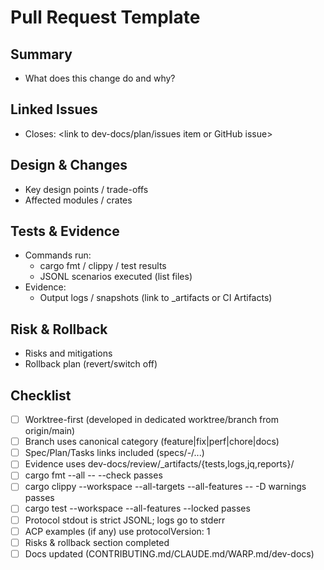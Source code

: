 # Pull Request Template

## Summary

- What does this change do and why?

## Linked Issues

- Closes: <link to dev-docs/plan/issues item or GitHub issue>

## Design & Changes

- Key design points / trade-offs
- Affected modules / crates

## Tests & Evidence

- Commands run:
  - cargo fmt / clippy / test results
  - JSONL scenarios executed (list files)
- Evidence:
  - Output logs / snapshots (link to _artifacts or CI Artifacts)

## Risk & Rollback

- Risks and mitigations
- Rollback plan (revert/switch off)

## Checklist

- [ ] Worktree-first (developed in dedicated worktree/branch from origin/main)
- [ ] Branch uses canonical category (feature|fix|perf|chore|docs)
- [ ] Spec/Plan/Tasks links included (specs/<NNN>-<slug>/...)
- [ ] Evidence uses dev-docs/review/_artifacts/{tests,logs,jq,reports}/
- [ ] cargo fmt --all -- --check passes
- [ ] cargo clippy --workspace --all-targets --all-features -- -D warnings passes
- [ ] cargo test --workspace --all-features --locked passes
- [ ] Protocol stdout is strict JSONL; logs go to stderr
- [ ] ACP examples (if any) use protocolVersion: 1
- [ ] Risks & rollback section completed
- [ ] Docs updated (CONTRIBUTING.md/CLAUDE.md/WARP.md/dev-docs)
